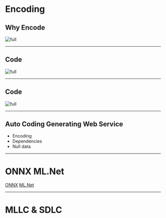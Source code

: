 # Encoding
## Why Encode
![full](https://microshak.github.io/MicroNotes/Images/ML/onehot.png)


---
## Code
![full](https://microshak.github.io/MicroNotes/Images/ML/onehotcode.PNG)

---
## Code
![full](https://microshak.github.io/MicroNotes/Images/ML/onehotsave.PNG)

---
## Auto Coding Generating Web Service
* Encoding
* Dependencies
* Null data

---

# ONNX ML.Net
[ONNX](https://github.com/onnx/onnx)
[ML.Net](https://docs.microsoft.com/en-us/dotnet/api/microsoft.ml.categoricalcatalog.onehotencoding?view=ml-dotnet)

---
# MLLC & SDLC 




